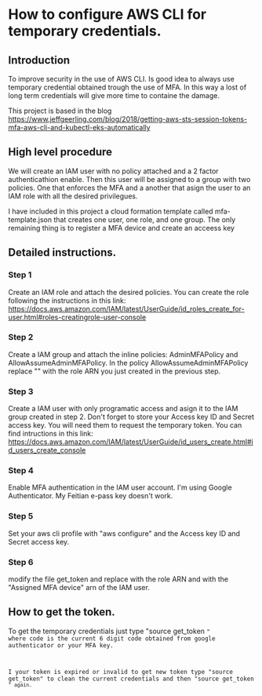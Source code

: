 # How to configure AWS CLI for temporary credentials.

## Introduction

To improve security in the use of AWS CLI. Is good idea to always use temporary credential obtained trough the use of MFA. In this way a lost of long term credentials will give more time to containe the damage.

This project is based in the blog https://www.jeffgeerling.com/blog/2018/getting-aws-sts-session-tokens-mfa-aws-cli-and-kubectl-eks-automatically

## High level procedure

We will create an IAM user with no policy attached and a 2 factor authenticathion enable. Then this user will be assigned to a group with two policies. One that enforces the MFA and a another that asign the user to an IAM role with all the desired privilegues. 

I have included in this project a cloud formation template called mfa-template.json that creates one user, one role, and one group. The only remaining thing is to register a MFA device and create an acceess key

## Detailed instructions.

### Step 1
Create an IAM role and attach the desired policies. You can create the role following the instructions in this link: https://docs.aws.amazon.com/IAM/latest/UserGuide/id_roles_create_for-user.html#roles-creatingrole-user-console

### Step 2
Create a IAM group and attach the inline policies: AdminMFAPolicy and AllowAssumeAdminMFAPolicy. In the policy AllowAssumeAdminMFAPolicy replace "<role ARN>" with the role ARN you just created in the previous step.

### Step 3
Create a IAM user with only programatic access and asign it to the IAM group created in step 2. Don't forget to store your Access key ID and Secret access key. You will need them to request the temporary token. 
You can find intructions in this link: https://docs.aws.amazon.com/IAM/latest/UserGuide/id_users_create.html#id_users_create_console

### Step 4
Enable MFA authentication in the IAM user account. I'm using Google Authenticator. My Feitian e-pass key doesn't work.

### Step 5
Set your aws cli  profile with "aws configure" and the Access key ID and Secret access key. 

### Step 6
modify the file get_token and replace <role ARN> with the role ARN and <MFA Serial ARN> with the "Assigned MFA device" arn of the IAM user.
  
## How to get the token.
To get the temporary credentials just type "source get_token <code>" where code is the current 6 digit code obtained from google authenticator or your MFA key.
  
I your token is expired or invalid to get new token type "source get_token" to clean the current credentials and then "source get_token <code>" again.
